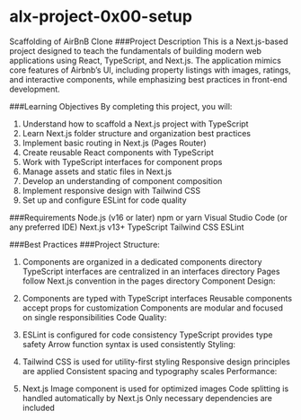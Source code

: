 # alx-project-0x00-setup
Scaffolding of AirBnB Clone
###Project Description
This is a Next.js-based project designed to teach the fundamentals of building modern web applications using React, TypeScript, and Next.js. The application mimics core features of Airbnb’s UI, including property listings with images, ratings, and interactive components, while emphasizing best practices in front-end development.

###Learning Objectives
By completing this project, you will:

1. Understand how to scaffold a Next.js project with TypeScript
2. Learn Next.js folder structure and organization best practices
3. Implement basic routing in Next.js (Pages Router)
4. Create reusable React components with TypeScript
5. Work with TypeScript interfaces for component props
6. Manage assets and static files in Next.js
7. Develop an understanding of component composition
8. Implement responsive design with Tailwind CSS
9. Set up and configure ESLint for code quality

###Requirements
Node.js (v16 or later)
npm or yarn
Visual Studio Code (or any preferred IDE)
Next.js v13+
TypeScript
Tailwind CSS
ESLint

###Best Practices
###Project Structure:

1. Components are organized in a dedicated components directory
TypeScript interfaces are centralized in an interfaces directory
Pages follow Next.js convention in the pages directory
Component Design:

2. Components are typed with TypeScript interfaces
Reusable components accept props for customization
Components are modular and focused on single responsibilities
Code Quality:

3. ESLint is configured for code consistency
TypeScript provides type safety
Arrow function syntax is used consistently
Styling:

4. Tailwind CSS is used for utility-first styling
Responsive design principles are applied
Consistent spacing and typography scales
Performance:

5. Next.js Image component is used for optimized images
Code splitting is handled automatically by Next.js
Only necessary dependencies are included
